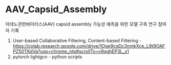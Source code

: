 # AAV_Capsid_Assembly
아데노관련바이러스(AAV) capsid assembly 가능성 예측을 위한 모델 구축 연구 참여자 기록

1. User-based Collaborative Filtering, Content-based Filtering - https://colab.research.google.com/drive/1Oge9cgDc3nmkXce_L9t9OAFPZ50TKdVa?usp=chrome_ntp#scrollTo=v9qghEP3L_x1
2. pytorch lightgcn - python scripts
